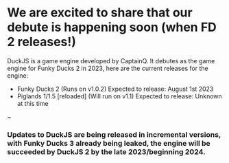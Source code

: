 # We are excited to share that our debute is happening soon (when FD 2 releases!)

DuckJS is a game engine developed by CaptainQ. 
It debutes as the game engine for Funky Ducks 2 in 2023, here are the current releases for the engine:

- Funky Ducks 2 (Runs on v1.0.2) Expected to release: August 1st 2023
- Piglands 1/1.5 [reloaded] (Will run on v1.1) Expected to release: Unknown at this time


~
### Updates to DuckJS are being released in incremental versions, with Funky Ducks 3 already being leaked, the engine will be succeeded by DuckJS 2 by the late 2023/beginning 2024.
